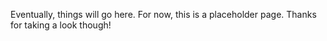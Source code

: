 Eventually, things will go here. For now, this is a placeholder page. Thanks for taking a look though!
